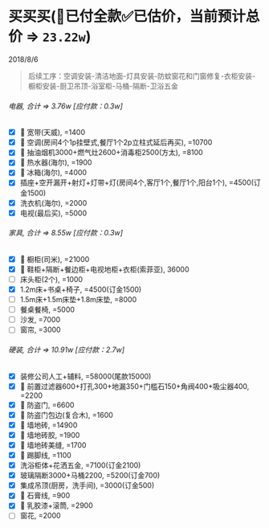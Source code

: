 # 买买买(👻已付全款✅已估价，当前预计总价 => `23.22w`)
2018/8/6
> 后续工序：空调安装-清洁地面-灯具安装-防蚊窗花和门窗修复-衣柜安装-橱柜安装-厨卫吊顶-浴室柜-马桶-隔断-卫浴五金

###### 电器, 合计 => 3.76w [应付款：0.3w]
- [x] 👻 宽带(天威), =1400
- [x] 👻 空调(房间4个1p挂壁式,餐厅1个2p立柱式延后再买), =10700
- [x] 👻 抽油烟机3000+燃气灶2600+消毒柜2500(方太), =8100
- [x] 👻 热水器(海尔), =1900
- [x] 👻 冰箱(海尔), =4000
- [x] 插座+空开漏开+射灯+灯带+灯(房间4个,客厅1个,餐厅1个,阳台1个), =4500(订金1500)
- [x] 洗衣机(海尔), =2000
- [x] 电视(最后买), =5000
###### 家具, 合计 => 8.55w [应付款：0.3w]
- [x] 👻 橱柜(司米), =21000
- [x] 👻 鞋柜+隔断+餐边柜+电视地柜+衣柜(索菲亚), 36000
- [ ] 床头柜(2个), =1000
- [x] 1.2m床+书桌+椅子, =4500(订金1500)
- [ ] 1.5m床+1.5m床垫+1.8m床垫, =8000
- [ ] 餐桌餐椅, =5000
- [ ] 沙发, =7000
- [ ] 窗帘, =3000
###### 硬装, 合计 => 10.91w [应付款：2.7w]
- [x] 装修公司人工+辅料, =58000(尾款15000)
- [x] 👻 前置过滤器600+打孔300+地漏350+门槛石150+角阀400+吸尘器400, =2200
- [x] 👻 防盗门, =6600
- [x] 👻 防盗门包边(复合木), =1600
- [x] 👻 墙地砖, =14900
- [x] 👻 墙地砖胶, =1900
- [x] 👻 墙地砖美缝, =1700
- [x] 👻 踢脚线, =1100
- [X] 洗浴柜体+花洒五金, =7100(订金2100)
- [x] 玻璃隔断3000+马桶2200, =5200(订金700)
- [x] 集成吊顶(厨房，洗手间), =3000(订金500)
- [x] 👻 石膏线, =900
- [x] 👻 乳胶漆+滚筒, =2900
- [ ] 窗花, =2000
